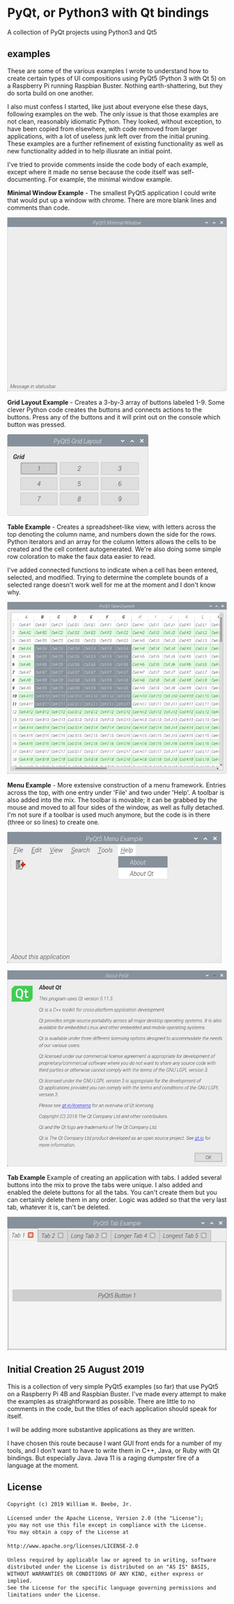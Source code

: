 # PyQt, or Python3 with Qt bindings

A collection of PyQt projects using Python3 and Qt5

## examples

These are some of the various examples I wrote to understand how to create
certain types of UI compositions using PyQt5 (Python 3 with Qt 5)
on a Raspberry Pi running Raspbian Buster. Nothing earth-shattering, but
they do sorta build on one another.

I also must confess I started, like just about everyone else these days,
following examples on the web. The only issue is that those examples are
not clean, reasonably idiomatic Python. They looked, without exception,
to have been copied from elsewhere, with code removed from larger applications,
with a lot of useless junk left over from the initial pruning. These examples
are a further refinement of existing functionality as well as new functionality
added in to help illusrate an initial point.

I've tried to provide comments inside the code body of each example, except
where it made no sense because the code itself was self-documenting. For example,
the minimal window example.

**Minimal Window Example** - The smallest PyQt5 application I could write that
would put up a window with chrome. There are more blank lines and comments
than code.

![Minimal Window Example](https://github.com/wbeebe/pyqt/blob/master/screenshots/minimal-window-example.png)

**Grid Layout Example** - Creates a 3-by-3 array of buttons labeled 1-9. Some clever
Python code creates the buttons and connects actions to the buttons. Press any of
the buttons and it will print out on the console which button was pressed.

![Grid Layout Example](https://github.com/wbeebe/pyqt/blob/master/screenshots/grid-layout-example.png)

**Table Example** - Creates a spreadsheet-like view, with letters across the top
denoting the column name, and numbers down the side for the rows. Python iterators
and an array for the column letters allows the cells to be created and the cell
content autogenerated. We're also doing some simple row coloration to make the 
faux data easier to read.

I've added connected functions to indicate when a cell has been entered, selected,
and modified. Trying to determine the complete bounds of a selected range doesn't
work well for me at the moment and I don't know why.

![Table Example](https://github.com/wbeebe/pyqt/blob/master/screenshots/table-example.png)

**Menu Example** - More extensive construction of a menu framework. Entries across the top,
with one entry under 'File' and two under 'Help'. A toolbar is also added into the mix.
The toolbar is movable; it can be grabbed by the mouse and moved to all four sides of the
window, as well as fully detached. I'm not sure if a toolbar is used much anymore, but the
code is in there (three or so lines) to create one.

![Menu Example](https://github.com/wbeebe/pyqt/blob/master/screenshots/menu-example-1.png)

![Menu Example - About Qt](https://github.com/wbeebe/pyqt/blob/master/screenshots/menu-example-2.png)

**Tab Example** Example of creating an application with tabs. I added several buttons into
the mix to prove the tabs were unique. I also added and enabled the delete buttons for all
the tabs. You can't create them but you can certainly delete them in any order. Logic was
added so that the very last tab, whatever it is, can't be deleted.

![Tab Example](https://github.com/wbeebe/pyqt/blob/master/screenshots/tab-example.png)

## Initial Creation 25 August 2019

This is a collection of very simple PyQt5 examples (so far) that use
PyQt5 on a Raspberry Pi 4B and Raspbian Buster. I've made every attempt
to make the examples as straightforward as possible. There are little
to no comments in the code, but the titles of each application should
speak for itself.

I will be adding more substantive applications as they are written.

I have chosen this route because I want GUI front ends for a number
of my tools, and I don't want to have to write them in C++, Java, or
Ruby with Qt bindings. But especially Java. Java 11 is a raging
dumpster fire of a language at the moment.

## License

    Copyright (c) 2019 William H. Beebe, Jr.

    Licensed under the Apache License, Version 2.0 (the "License");
    you may not use this file except in compliance with the License.
    You may obtain a copy of the License at

    http://www.apache.org/licenses/LICENSE-2.0

    Unless required by applicable law or agreed to in writing, software
    distributed under the License is distributed on an "AS IS" BASIS,
    WITHOUT WARRANTIES OR CONDITIONS OF ANY KIND, either express or implied.
    See the License for the specific language governing permissions and
    limitations under the License.
